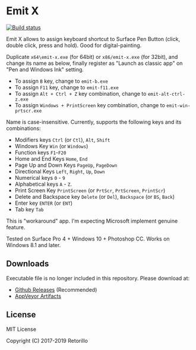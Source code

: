 # Emit X

[![Build status](https://ci.appveyor.com/api/projects/status/215tndv748iwpxh4?svg=true)](https://ci.appveyor.com/project/retorillo/emit-x)

Emit X allows to assign keyboard shortcut to Surface Pen Button (click, double
click, press and hold). Good for digital-painting.

Duplicate `x64\emit-x.exe` (for 64bit) or `x86/emit-x.exe` (for 32bit), and
change its name as below, finally register as "Launch as classic app" on "Pen
and Windows Ink" setting.

- To assign `B` key, change to `emit-b.exe`
- To assign `F11` key, change to `emit-f11.exe`
- To assign `Alt + Ctrl + Z` key combination, change to `emit-alt-ctrl-z.exe`
- To assign `Windows + PrintScreen` key combination, change to `emit-win-prtscr.exe`

Name is case-insensitive. Currently, supports the following keys and its combinations:

- Modifiers keys `Ctrl` (or `Ctl`), `Alt`, `Shift`
- Windows Key `Win` (or `Windows`)
- Function keys `F1`-`F20`
- Home and End Keys `Home`, `End`
- Page Up and Down Keys `PageUp`, `PageDown`
- Directional Keys `Left`, `Right`, `Up`, `Down`
- Numerical keys `0` - `9`
- Alphabetical keys `A` - `Z`.
- Print Screen Key `PrintScreen` (or `PrtScr`, `PrtScreen`, `PrintScr`)
- Delete and Backspace key `Delete` (or `Del`), `Backspace` (or `BS`, `Back`)
- Enter key `ENTER` (or `ENT`)
- Tab key `Tab`

This is "workaround" app. I'm expecting Microsoft implement genuine feature.

Tested on Surface Pro 4 + Windows 10 + Photoshop CC. Works on Windows 8.1 and later.

## Downloads

Executable file is no longer included in this repository. Please download at:

- [Github Releases](https://github.com/retorillo/emit-x/releases) (Recommended)
- [AppVeyor Artifacts](https://ci.appveyor.com/project/retorillo/emit-x)

## License

MIT License

Copyright (C) 2017-2019 Retorillo
